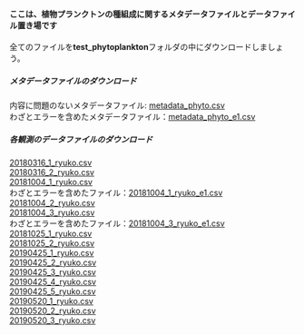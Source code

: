 #### ここは、植物プランクトンの種組成に関するメタデータファイルとデータファイル置き場です
全てのファイルを<b>test_phytoplankton</b>フォルダの中にダウンロードしましょう。

##### メタデータファイルのダウンロード
内容に問題のないメタデータファイル: [metadata_phyto.csv](./metadata_phyto.csv)<br>
わざとエラーを含めたメタデータファイル：[metadata_phyto_e1.csv](./metadata_phyto_e1.csv)<br>


##### 各観測のデータファイルのダウンロード
[20180316_1_ryuko.csv](./20180316_1_ryuko.csv)<br>
[20180316_2_ryuko.csv](./20180316_2_ryuko.csv)<br>
[20181004_1_ryuko.csv](./20181004_1_ryuko.csv)<br>
わざとエラーを含めたファイル：[20181004_1_ryuko_e1.csv](./20181004_1_ryuko_e1.csv)<br>
[20181004_2_ryuko.csv](./20181004_2_ryuko.csv)<br>
[20181004_3_ryuko.csv](./20181004_3_ryuko.csv)<br>
わざとエラーを含めたファイル：[20181004_3_ryuko_e1.csv](./20181004_3_ryuko_e1.csv)<br>
[20181025_1_ryuko.csv](./20181025_1_ryuko.csv)<br>
[20181025_2_ryuko.csv](./20181025_2_ryuko.csv)<br>
[20190425_1_ryuko.csv](./20190425_1_ryuko.csv)<br>
[20190425_2_ryuko.csv](./20190425_2_ryuko.csv)<br>
[20190425_3_ryuko.csv](./20190425_3_ryuko.csv)<br>
[20190425_4_ryuko.csv](./20190425_4_ryuko.csv)<br>
[20190425_5_ryuko.csv](./20190425_5_ryuko.csv)<br>
[20190520_1_ryuko.csv](./20190520_1_ryuko.csv)<br>
[20190520_2_ryuko.csv](./20190520_2_ryuko.csv)<br>
[20190520_3_ryuko.csv](./20190520_3_ryuko.csv)<br>

